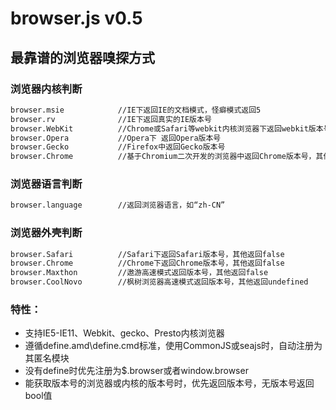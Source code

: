 browser.js v0.5
==========

最靠谱的浏览器嗅探方式
--------------------------------------
### 浏览器内核判断
```bash
browser.msie			//IE下返回IE的文档模式，怪癖模式返回5
browser.rv				//IE下返回真实的IE版本号
browser.WebKit			//Chrome或Safari等webkit内核浏览器下返回webkit版本号，其他返回false
browser.Opera			//Opera下 返回Opera版本号
browser.Gecko			//Firefox中返回Gecko版本号
browser.Chrome			//基于Chromium二次开发的浏览器中返回Chrome版本号，其他返回false
```
### 浏览器语言判断
```bash
browser.language		//返回浏览器语言，如“zh-CN”
```

### 浏览器外壳判断
```bash
browser.Safari			//Safari下返回Safari版本号，其他返回false
browser.Chrome			//Chrome下返回Chrome版本号，其他返回false
browser.Maxthon			//遨游高速模式返回版本号，其他返回false
browser.CoolNovo		//枫树浏览器高速模式返回版本号，其他返回undefined
```

### 特性：
- 支持IE5-IE11、Webkit、gecko、Presto内核浏览器
- 遵循define.amd\define.cmd标准，使用CommonJS或seajs时，自动注册为其匿名模块
- 没有define时优先注册为$.browser或者window.browser
- 能获取版本号的浏览器或内核的版本号时，优先返回版本号，无版本号返回bool值
